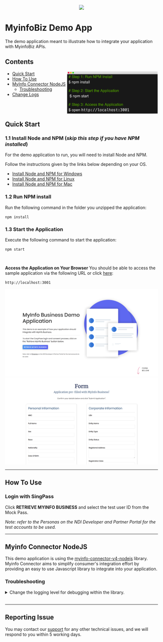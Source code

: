 <p align="center">
<a href="https://www.ndi-api.gov.sg/library/myinfo/introduction">
  <img src="https://public.cloud.myinfo.gov.sg/images/logo/myinfobiz-rebrand-logo.svg">
  </a>
</p>

# MyinfoBiz Demo App

The demo application meant to illustrate how to integrate your application with MyinfoBiz APIs.


## Contents

<img align="right" width="300" src="./.images/setup.png" />

- [Quick Start](#quick-start)
- [How To Use](#how-to-use)
- [MyInfo Connector NodeJS](#lib)
  - [Troubleshooting](#problem)
- [Change Logs](./.CHANGELOG.md)

<br/><br/>




## <a name="quick-start"></a>Quick Start

### 1.1 Install Node and NPM (_skip this step if you have NPM installed_)

For the demo application to run, you will need to install Node and NPM.

Follow the instructions given by the links below depending on your OS.

- [Install Node and NPM for Windows](http://blog.teamtreehouse.com/install-node-js-npm-windows)
- [Install Node and NPM for Linux](http://blog.teamtreehouse.com/install-node-js-npm-linux)
- [Install Node and NPM for Mac](http://blog.teamtreehouse.com/install-node-js-npm-mac)



### 1.2 Run NPM install

Run the following command in the folder you unzipped the application:

```
npm install
```

### 1.3 Start the Application

Execute the following command to start the application:

```
npm start
```


<br/>



**Access the Application on Your Browser**
You should be able to access the sample application via the following URL or click [here](http://localhost:3001):

```
http://localhost:3001
```

![Demo Screenshot](./.images/screenshot_main.png)
![Demo Screenshot](./.images/screenshot_form.png)


---

## <a name="how-to-use"></a>How To Use

### Login with SingPass

Click **RETRIEVE MYINFO BUSINESS** and select the test user ID from the Mock Pass. 

*Note: refer to the Personas on the NDI Developer and Partner Portal for the test accounts to be used.*


---

## <a name="lib"></a>Myinfo Connector NodeJS

This demo application is using the [myinfo-connector-v4-nodejs](https://www.npmjs.com/package/myinfo-connector-v4-nodejs) library. Myinfo Connector aims to simplify consumer's integration effort by providing an easy to use Javascript library to integrate into your application.


### <a name="problem"></a>Troubleshooting

<details><summary>Change the logging level for debugging within the library.</summary>

Edit the ``./config/config.js`` , change the ``DEBUG_LEVEL`` value to ``debug``. 

*IMPORTANT NOTE: debug mode should never be turned on in production*

</details>

<br/>

---


## Reporting Issue

You may contact our [support](mailto:support@myinfo.gov.sg?subject=[MyInfo]%20Sample%20App) for any other technical issues, and we will respond to you within 5 working days.
